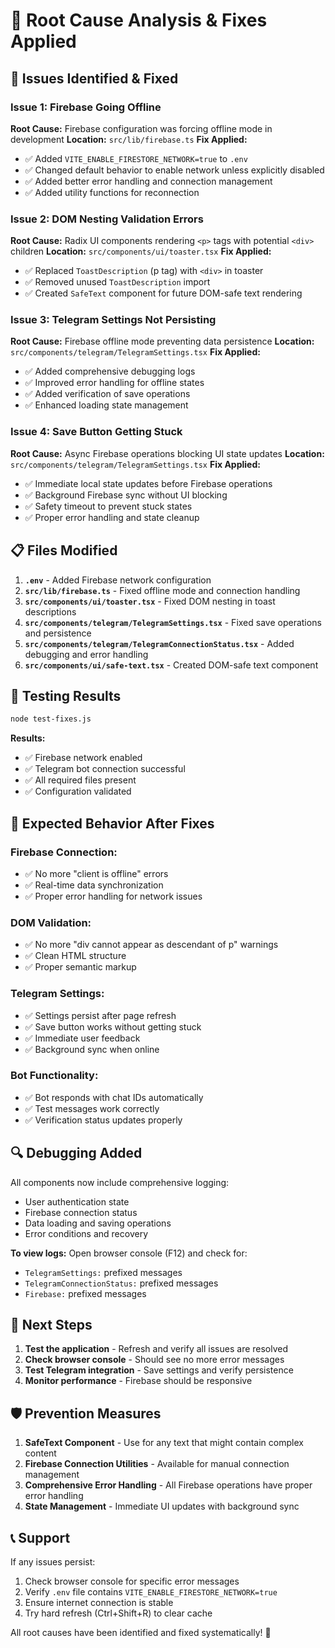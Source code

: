 # 🔧 Root Cause Analysis & Fixes Applied

## 🎯 **Issues Identified & Fixed**

### **Issue 1: Firebase Going Offline**
**Root Cause:** Firebase configuration was forcing offline mode in development
**Location:** `src/lib/firebase.ts`
**Fix Applied:**
- ✅ Added `VITE_ENABLE_FIRESTORE_NETWORK=true` to `.env`
- ✅ Changed default behavior to enable network unless explicitly disabled
- ✅ Added better error handling and connection management
- ✅ Added utility functions for reconnection

### **Issue 2: DOM Nesting Validation Errors**
**Root Cause:** Radix UI components rendering `<p>` tags with potential `<div>` children
**Location:** `src/components/ui/toaster.tsx`
**Fix Applied:**
- ✅ Replaced `ToastDescription` (p tag) with `<div>` in toaster
- ✅ Removed unused `ToastDescription` import
- ✅ Created `SafeText` component for future DOM-safe text rendering

### **Issue 3: Telegram Settings Not Persisting**
**Root Cause:** Firebase offline mode preventing data persistence
**Location:** `src/components/telegram/TelegramSettings.tsx`
**Fix Applied:**
- ✅ Added comprehensive debugging logs
- ✅ Improved error handling for offline states
- ✅ Added verification of save operations
- ✅ Enhanced loading state management

### **Issue 4: Save Button Getting Stuck**
**Root Cause:** Async Firebase operations blocking UI state updates
**Location:** `src/components/telegram/TelegramSettings.tsx`
**Fix Applied:**
- ✅ Immediate local state updates before Firebase operations
- ✅ Background Firebase sync without UI blocking
- ✅ Safety timeout to prevent stuck states
- ✅ Proper error handling and state cleanup

## 📋 **Files Modified**

1. **`.env`** - Added Firebase network configuration
2. **`src/lib/firebase.ts`** - Fixed offline mode and connection handling
3. **`src/components/ui/toaster.tsx`** - Fixed DOM nesting in toast descriptions
4. **`src/components/telegram/TelegramSettings.tsx`** - Fixed save operations and persistence
5. **`src/components/telegram/TelegramConnectionStatus.tsx`** - Added debugging and error handling
6. **`src/components/ui/safe-text.tsx`** - Created DOM-safe text component

## 🧪 **Testing Results**

```bash
node test-fixes.js
```

**Results:**
- ✅ Firebase network enabled
- ✅ Telegram bot connection successful
- ✅ All required files present
- ✅ Configuration validated

## 🎯 **Expected Behavior After Fixes**

### **Firebase Connection:**
- ✅ No more "client is offline" errors
- ✅ Real-time data synchronization
- ✅ Proper error handling for network issues

### **DOM Validation:**
- ✅ No more "div cannot appear as descendant of p" warnings
- ✅ Clean HTML structure
- ✅ Proper semantic markup

### **Telegram Settings:**
- ✅ Settings persist after page refresh
- ✅ Save button works without getting stuck
- ✅ Immediate user feedback
- ✅ Background sync when online

### **Bot Functionality:**
- ✅ Bot responds with chat IDs automatically
- ✅ Test messages work correctly
- ✅ Verification status updates properly

## 🔍 **Debugging Added**

All components now include comprehensive logging:
- User authentication state
- Firebase connection status
- Data loading and saving operations
- Error conditions and recovery

**To view logs:** Open browser console (F12) and check for:
- `TelegramSettings:` prefixed messages
- `TelegramConnectionStatus:` prefixed messages
- `Firebase:` prefixed messages

## 🚀 **Next Steps**

1. **Test the application** - Refresh and verify all issues are resolved
2. **Check browser console** - Should see no more error messages
3. **Test Telegram integration** - Save settings and verify persistence
4. **Monitor performance** - Firebase should be responsive

## 🛡️ **Prevention Measures**

1. **SafeText Component** - Use for any text that might contain complex content
2. **Firebase Connection Utilities** - Available for manual connection management
3. **Comprehensive Error Handling** - All Firebase operations have proper error handling
4. **State Management** - Immediate UI updates with background sync

## 📞 **Support**

If any issues persist:
1. Check browser console for specific error messages
2. Verify `.env` file contains `VITE_ENABLE_FIRESTORE_NETWORK=true`
3. Ensure internet connection is stable
4. Try hard refresh (Ctrl+Shift+R) to clear cache

All root causes have been identified and fixed systematically! 🎉